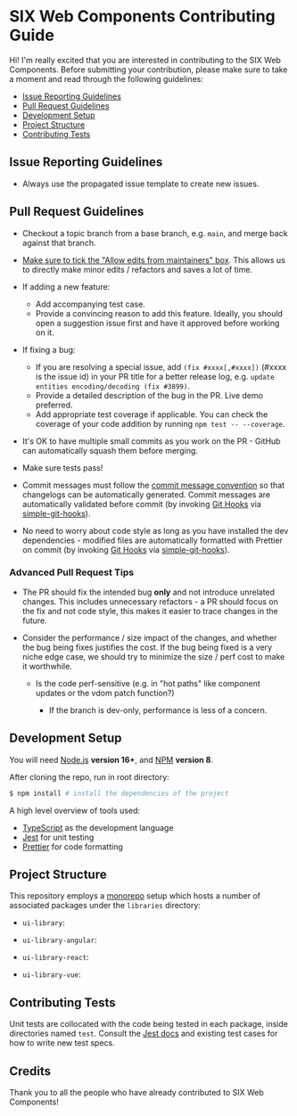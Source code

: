 # SIX Web Components Contributing Guide

Hi! I'm really excited that you are interested in contributing to the SIX Web Components. Before submitting your contribution, please make sure to take a moment and read through the following guidelines:

- [Issue Reporting Guidelines](#issue-reporting-guidelines)
- [Pull Request Guidelines](#pull-request-guidelines)
- [Development Setup](#development-setup)
- [Project Structure](#project-structure)
- [Contributing Tests](#contributing-tests)

## Issue Reporting Guidelines

- Always use the propagated issue template to create new issues.

## Pull Request Guidelines

- Checkout a topic branch from a base branch, e.g. `main`, and merge back against that branch.

- [Make sure to tick the "Allow edits from maintainers" box](https://docs.github.com/en/pull-requests/collaborating-with-pull-requests/working-with-forks/allowing-changes-to-a-pull-request-branch-created-from-a-fork). This allows us to directly make minor edits / refactors and saves a lot of time.

- If adding a new feature:

  - Add accompanying test case.
  - Provide a convincing reason to add this feature. Ideally, you should open a suggestion issue first and have it approved before working on it.

- If fixing a bug:

  - If you are resolving a special issue, add `(fix #xxxx[,#xxxx])` (#xxxx is the issue id) in your PR title for a better release log, e.g. `update entities encoding/decoding (fix #3899)`.
  - Provide a detailed description of the bug in the PR. Live demo preferred.
  - Add appropriate test coverage if applicable. You can check the coverage of your code addition by running `npm test -- --coverage`.

- It's OK to have multiple small commits as you work on the PR - GitHub can automatically squash them before merging.

- Make sure tests pass!

- Commit messages must follow the [commit message convention](./commit-convention.md) so that changelogs can be automatically generated. Commit messages are automatically validated before commit (by invoking [Git Hooks](https://git-scm.com/docs/githooks) via [simple-git-hooks](https://github.com/toplenboren/simple-git-hooks)).

- No need to worry about code style as long as you have installed the dev dependencies - modified files are automatically formatted with Prettier on commit (by invoking [Git Hooks](https://git-scm.com/docs/githooks) via [simple-git-hooks](https://github.com/toplenboren/simple-git-hooks)).

### Advanced Pull Request Tips

- The PR should fix the intended bug **only** and not introduce unrelated changes. This includes unnecessary refactors - a PR should focus on the fix and not code style, this makes it easier to trace changes in the future.

- Consider the performance / size impact of the changes, and whether the bug being fixes justifies the cost. If the bug being fixed is a very niche edge case, we should try to minimize the size / perf cost to make it worthwhile.

  - Is the code perf-sensitive (e.g. in "hot paths" like component updates or the vdom patch function?)

    - If the branch is dev-only, performance is less of a concern.

## Development Setup

You will need [Node.js](https://nodejs.org) **version 16+**, and [NPM](https://www.npmjs.com/package/npm) **version 8**.

After cloning the repo, run in root directory:

```bash
$ npm install # install the dependencies of the project
```

A high level overview of tools used:

- [TypeScript](https://www.typescriptlang.org/) as the development language
- [Jest](https://jestjs.io/) for unit testing
- [Prettier](https://prettier.io/) for code formatting

## Project Structure

This repository employs a [monorepo](https://en.wikipedia.org/wiki/Monorepo) setup which hosts a number of associated packages under the `libraries` directory:

- `ui-library`: <tbd>

- `ui-library-angular`: <tbd>

- `ui-library-react`: <tbd>

- `ui-library-vue`: <tbd>

## Contributing Tests

Unit tests are collocated with the code being tested in each package, inside directories named `test`. Consult the [Jest docs](https://jestjs.io/docs/en/using-matchers) and existing test cases for how to write new test specs.

## Credits

Thank you to all the people who have already contributed to SIX Web Components!

<a href="https://github.com/six-group/six-webcomponents/graphs/contributors"></a>
